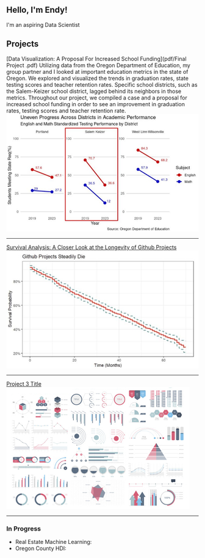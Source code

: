 ## Hello, I'm Endy!

I'm an aspiring Data Scientist 

## Projects

[Data Visualization: A Proposal For Increased School Funding](pdf/Final Project .pdf)
Utilizing data from the Oregon Department of Education, my group partner and I looked at important education metrics in the state of Oregon. We explored and visualized the trends in graduation rates, state testing scores and teacher retention rates. Specific school districts, such as the Salem-Keizer school district, lagged behind its neighbors in those metrics. Throughout our project, we compiled a case and a proposal for increased school funding in order to see an improvement in graduation rates, testing scores and teacher retention rate. 
<img src="images/slope_graph.jpg?raw=true"/>

---
[Survival Analysis: A Closer Look at the Longevity of Github Projects](/pdf/Github_Survival_Analysis.pdf)
<img src="images/github.jpg?raw=true"/>

---
[Project 3 Title](http://example.com/)
<img src="images/dummy_thumbnail.jpg?raw=true"/>

---

### In Progress
+ Real Estate Machine Learning:
+ Oregon County HDI:
